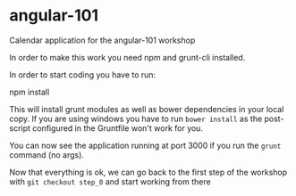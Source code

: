 angular-101
===========

Calendar application for the angular-101 workshop

In order to make this work you need npm and grunt-cli installed. 

In order to start coding you have to run:

  npm install 
  
This will install grunt modules as well as bower dependencies in your local copy. If you are using windows you have to run
`bower install` as the post-script configured in the Gruntfile won't work for you.

You can now see the application running at port 3000 if you run the `grunt` command (no args).

Now that everything is ok, we can go back to the first step of the workshop with `git checkout step_0` and start working from there

